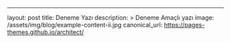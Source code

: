 ---
layout: post
title: Deneme Yazı 
description: >
  Deneme Amaçlı yazı
image: /assets/img/blog/example-content-ii.jpg
canonical_url: https://pages-themes.github.io/architect/